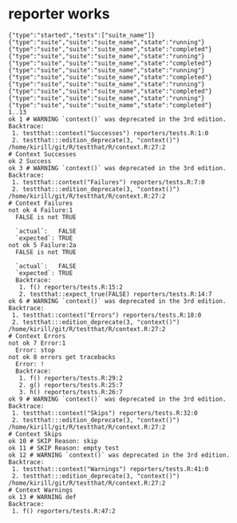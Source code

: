 # reporter works

    {"type":"started","tests":["suite_name"]}
    {"type":"suite","suite":"suite_name","state":"running"}
    {"type":"suite","suite":"suite_name","state":"completed"}
    {"type":"suite","suite":"suite_name","state":"running"}
    {"type":"suite","suite":"suite_name","state":"completed"}
    {"type":"suite","suite":"suite_name","state":"running"}
    {"type":"suite","suite":"suite_name","state":"completed"}
    {"type":"suite","suite":"suite_name","state":"running"}
    {"type":"suite","suite":"suite_name","state":"completed"}
    {"type":"suite","suite":"suite_name","state":"running"}
    {"type":"suite","suite":"suite_name","state":"completed"}
    1..13
    ok 1 # WARNING `context()` was deprecated in the 3rd edition.
    Backtrace:
     1. testthat::context("Successes") reporters/tests.R:1:0
     2. testthat:::edition_deprecate(3, "context()") /home/kirill/git/R/testthat/R/context.R:27:2
    # Context Successes
    ok 2 Success
    ok 3 # WARNING `context()` was deprecated in the 3rd edition.
    Backtrace:
     1. testthat::context("Failures") reporters/tests.R:7:0
     2. testthat:::edition_deprecate(3, "context()") /home/kirill/git/R/testthat/R/context.R:27:2
    # Context Failures
    not ok 4 Failure:1
      FALSE is not TRUE
      
      `actual`:   FALSE
      `expected`: TRUE 
    not ok 5 Failure:2a
      FALSE is not TRUE
      
      `actual`:   FALSE
      `expected`: TRUE 
      Backtrace:
       1. f() reporters/tests.R:15:2
       2. testthat::expect_true(FALSE) reporters/tests.R:14:7
    ok 6 # WARNING `context()` was deprecated in the 3rd edition.
    Backtrace:
     1. testthat::context("Errors") reporters/tests.R:18:0
     2. testthat:::edition_deprecate(3, "context()") /home/kirill/git/R/testthat/R/context.R:27:2
    # Context Errors
    not ok 7 Error:1
      Error: stop
    not ok 8 errors get tracebacks
      Error: !
      Backtrace:
       1. f() reporters/tests.R:29:2
       2. g() reporters/tests.R:25:7
       3. h() reporters/tests.R:26:7
    ok 9 # WARNING `context()` was deprecated in the 3rd edition.
    Backtrace:
     1. testthat::context("Skips") reporters/tests.R:32:0
     2. testthat:::edition_deprecate(3, "context()") /home/kirill/git/R/testthat/R/context.R:27:2
    # Context Skips
    ok 10 # SKIP Reason: skip
    ok 11 # SKIP Reason: empty test
    ok 12 # WARNING `context()` was deprecated in the 3rd edition.
    Backtrace:
     1. testthat::context("Warnings") reporters/tests.R:41:0
     2. testthat:::edition_deprecate(3, "context()") /home/kirill/git/R/testthat/R/context.R:27:2
    # Context Warnings
    ok 13 # WARNING def
    Backtrace:
     1. f() reporters/tests.R:47:2

